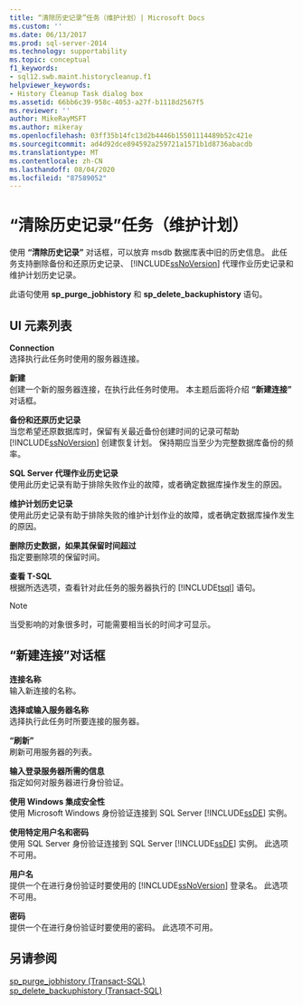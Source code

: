 ```yaml
---
title: “清除历史记录”任务（维护计划）| Microsoft Docs
ms.custom: ''
ms.date: 06/13/2017
ms.prod: sql-server-2014
ms.technology: supportability
ms.topic: conceptual
f1_keywords:
- sql12.swb.maint.historycleanup.f1
helpviewer_keywords:
- History Cleanup Task dialog box
ms.assetid: 66bb6c39-958c-4053-a27f-b1118d2567f5
ms.reviewer: ''
author: MikeRayMSFT
ms.author: mikeray
ms.openlocfilehash: 03ff35b14fc13d2b4446b15501114489b52c421e
ms.sourcegitcommit: ad4d92dce894592a259721a1571b1d8736abacdb
ms.translationtype: MT
ms.contentlocale: zh-CN
ms.lasthandoff: 08/04/2020
ms.locfileid: "87589052"
---
```

# <a name="history-cleanup-task-maintenance-plan"></a>“清除历史记录”任务（维护计划）

  使用 **“清除历史记录”** 对话框，可以放弃 msdb 数据库表中旧的历史信息。 此任务支持删除备份和还原历史记录、 [!INCLUDE[ssNoVersion](../../includes/ssnoversion-md.md)] 代理作业历史记录和维护计划历史记录。  
  
 此语句使用 **sp_purge_jobhistory** 和 **sp_delete_backuphistory** 语句。  
  
## <a name="ui-element-list"></a>UI 元素列表  
 **Connection**  
 选择执行此任务时使用的服务器连接。  
  
 **新建**  
 创建一个新的服务器连接，在执行此任务时使用。 本主题后面将介绍 **“新建连接”** 对话框。  
  
 **备份和还原历史记录**  
 当您希望还原数据库时，保留有关最近备份创建时间的记录可帮助 [!INCLUDE[ssNoVersion](../../includes/ssnoversion-md.md)] 创建恢复计划。 保持期应当至少为完整数据库备份的频率。  
  
 **SQL Server 代理作业历史记录**  
 使用此历史记录有助于排除失败作业的故障，或者确定数据库操作发生的原因。  
  
 **维护计划历史记录**  
 使用此历史记录有助于排除失败的维护计划作业的故障，或者确定数据库操作发生的原因。  
  
 **删除历史数据，如果其保留时间超过**  
 指定要删除项的保留时间。  
  
 **查看 T-SQL**  
 根据所选选项，查看针对此任务的服务器执行的 [!INCLUDE[tsql](../../includes/tsql-md.md)] 语句。  
  
> [!NOTE]  
>  当受影响的对象很多时，可能需要相当长的时间才可显示。  
  
## <a name="new-connection-dialog-box"></a>“新建连接”对话框  
 **连接名称**  
 输入新连接的名称。  
  
 **选择或输入服务器名称**  
 选择执行此任务时所要连接的服务器。  
  
 **“刷新”**  
 刷新可用服务器的列表。  
  
 **输入登录服务器所需的信息**  
 指定如何对服务器进行身份验证。  
  
 **使用 Windows 集成安全性**  
 使用 Microsoft Windows 身份验证连接到 SQL Server [!INCLUDE[ssDE](../../includes/ssde-md.md)] 实例。  
  
 **使用特定用户名和密码**  
 使用 SQL Server 身份验证连接到 SQL Server [!INCLUDE[ssDE](../../includes/ssde-md.md)] 实例。 此选项不可用。  
  
 **用户名**  
 提供一个在进行身份验证时要使用的 [!INCLUDE[ssNoVersion](../../includes/ssnoversion-md.md)] 登录名。 此选项不可用。  
  
 **密码**  
 提供一个在进行身份验证时要使用的密码。 此选项不可用。  
  
## <a name="see-also"></a>另请参阅  
 [sp_purge_jobhistory (Transact-SQL)](/sql/relational-databases/system-stored-procedures/sp-purge-jobhistory-transact-sql)   
 [sp_delete_backuphistory (Transact-SQL)](/sql/relational-databases/system-stored-procedures/sp-delete-backuphistory-transact-sql)  
  
  
